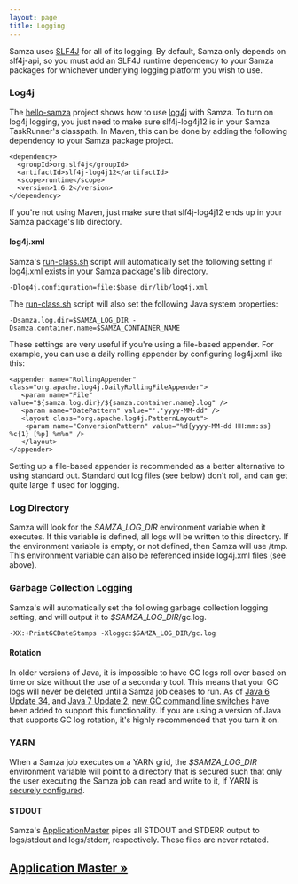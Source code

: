 ```yaml
---
layout: page
title: Logging
---
```


Samza uses [SLF4J](http://www.slf4j.org/) for all of its logging. By default, Samza only depends on slf4j-api, so you must add an SLF4J runtime dependency to your Samza packages for whichever underlying logging platform you wish to use.

### Log4j

The [hello-samza](/startup/hello-samza/0.7.0) project shows how to use [log4j](http://logging.apache.org/log4j/1.2/) with Samza. To turn on log4j logging, you just need to make sure slf4j-log4j12 is in your Samza TaskRunner's classpath. In Maven, this can be done by adding the following dependency to your Samza package project.

    <dependency>
      <groupId>org.slf4j</groupId>
      <artifactId>slf4j-log4j12</artifactId>
      <scope>runtime</scope>
      <version>1.6.2</version>
    </dependency>

If you're not using Maven, just make sure that slf4j-log4j12 ends up in your Samza package's lib directory.

#### log4j.xml

Samza's [run-class.sh](packaging.html) script will automatically set the following setting if log4j.xml exists in your [Samza package's](packaging.html) lib directory.

    -Dlog4j.configuration=file:$base_dir/lib/log4j.xml

The [run-class.sh](packaging.html) script will also set the following Java system properties:

    -Dsamza.log.dir=$SAMZA_LOG_DIR -Dsamza.container.name=$SAMZA_CONTAINER_NAME

These settings are very useful if you're using a file-based appender. For example, you can use a daily rolling appender by configuring log4j.xml like this:

```
<appender name="RollingAppender" class="org.apache.log4j.DailyRollingFileAppender">
   <param name="File" value="${samza.log.dir}/${samza.container.name}.log" />
   <param name="DatePattern" value="'.'yyyy-MM-dd" />
   <layout class="org.apache.log4j.PatternLayout">
    <param name="ConversionPattern" value="%d{yyyy-MM-dd HH:mm:ss} %c{1} [%p] %m%n" />
   </layout>
</appender>
```

Setting up a file-based appender is recommended as a better alternative to using standard out. Standard out log files (see below) don't roll, and can get quite large if used for logging.

<!-- TODO add notes showing how to use task.opts for gc logging
#### task.opts
-->

### Log Directory

Samza will look for the _SAMZA_\__LOG_\__DIR_ environment variable when it executes. If this variable is defined, all logs will be written to this directory. If the environment variable is empty, or not defined, then Samza will use /tmp. This environment variable can also be referenced inside log4j.xml files (see above).

### Garbage Collection Logging

Samza's will automatically set the following garbage collection logging setting, and will output it to _$SAMZA_\__LOG_\__DIR_/gc.log.

    -XX:+PrintGCDateStamps -Xloggc:$SAMZA_LOG_DIR/gc.log

#### Rotation

In older versions of Java, it is impossible to have GC logs roll over based on time or size without the use of a secondary tool. This means that your GC logs will never be deleted until a Samza job ceases to run. As of [Java 6 Update 34](http://www.oracle.com/technetwork/java/javase/2col/6u34-bugfixes-1733379.html), and [Java 7 Update 2](http://www.oracle.com/technetwork/java/javase/7u2-relnotes-1394228.html), [new GC command line switches](http://bugs.sun.com/bugdatabase/view_bug.do?bug_id=6941923) have been added to support this functionality. If you are using a version of Java that supports GC log rotation, it's highly recommended that you turn it on.

### YARN

When a Samza job executes on a YARN grid, the _$SAMZA_\__LOG_\__DIR_ environment variable will point to a directory that is secured such that only the user executing the Samza job can read and write to it, if YARN is [securely configured](http://hadoop.apache.org/docs/current/hadoop-project-dist/hadoop-common/ClusterSetup.html).

#### STDOUT

Samza's [ApplicationMaster](../yarn/application-master.html) pipes all STDOUT and STDERR output to logs/stdout and logs/stderr, respectively. These files are never rotated.

## [Application Master &raquo;](../yarn/application-master.html)
